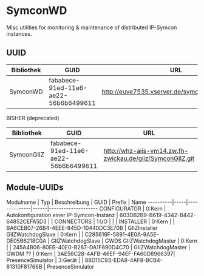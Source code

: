 # SymconWD

Misc utilities for monitoring & maintenance of distributed IP-Symcon instances.

## UUID

 Bibliothek | GUID                                 | URL
 -----------|--------------------------------------|-----
 SymconWD   | fababece-91ed-11e6-ae22-56b6b6499611 | http://euve7535.vserver.de/symcon/SymconWD.git
 
 
 BISHER (deprecated)
 
 Bibliothek | GUID                                 | URL
 -----------|--------------------------------------|-----
 SymconGIIZ | fababece-91ed-11e6-ae22-56b6b6499611 | http://whz-aiis-vm14.zw.fh-zwickau.de/giiz/SymconGIIZ.git

## Module-UUIDs

 Modulname | Typ | Beschreibung | GUID | Prefix | Name
 ----------|-----|--------------|------|--------------------
 CONFIGURATOR | 0:Kern  | Autokonfiguration einer IP-Symcon-Instanz | 603DB2B9-B619-4342-B442-64852CEFA5D3 | |
 CONNECTORS   | 1:I/O   | | |
 INSTALLER    | 0:Kern  | | BA6CEB07-26B4-4EEE-845D-10440DC3E70B | GIIZInstaller
 GIIZWatchdogSlave     | 0:Kern  | | C285616F-5891-4E0A-9A5E-DE05B6218C0A | GIIZWatchdogSlave | GWDS
 GIIZWatchdogMaster     | 0:Kern  | | 245A4B06-80EB-40E0-B287-DA1F690D4C70 | GIIZWatchdogMaster | GWDM
 ??     | 0:Kern  | 3AE56C28-4AFB-46EF-94EF-FA60D8966397| 
PresenceSimulator   | 3:Gerät | | 88D15C93-EDA8-4AF8-BCB4-81310F81766B | PresenceSimulator


